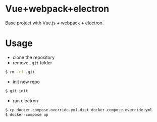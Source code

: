 # Vue+webpack+electron

Base project with Vue.js + webpack + electron.

# Usage

- clone the repository
- remove `.git` folder

```bash
$ rm -rf .git
```

- init new repo

```bash
$ git init
```

- run electron

```bash
$ cp docker-compose.override.yml.dist docker-compose.override.yml
$ docker-compose up
```
